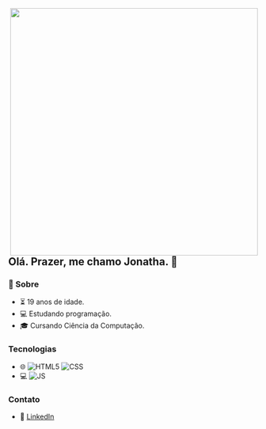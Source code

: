 <img src="https://user-images.githubusercontent.com/102263444/182995786-cd12bfc3-b1be-499c-ad76-968a499fb281.png" min-width="500px" max-width="500px" width="500px" align="right">

## Olá. Prazer, me chamo Jonatha. 👋

### 🧑  Sobre
- ⏳  19 anos de idade.
- 💻  Estudando programação.
- 🎓  Cursando Ciência da Computação.

### Tecnologias
- 🌐 ![HTML5](https://camo.githubusercontent.com/b1720e127ee280daab63f84b508b29abe2540b02f5f57675765ad07da1315241/68747470733a2f2f696d672e736869656c64732e696f2f62616467652f2d48544d4c352d3333333333333f7374796c653d666c6174266c6f676f3d48544d4c35)
![CSS](https://camo.githubusercontent.com/c38a05ab57aea563f73ae6b4aad7f556faa734d4077a7b52a2081b41ce27da40/68747470733a2f2f696d672e736869656c64732e696f2f62616467652f2d4353532d3333333333333f7374796c653d666c6174266c6f676f3d43535333266c6f676f436f6c6f723d313537324236)
- 💻 ![JS](https://camo.githubusercontent.com/848defb760c0adff4362c04283f254f633ea8eff177c1640b209429d0e3d7627/68747470733a2f2f696d672e736869656c64732e696f2f62616467652f2d4a6176615363726970742d3333333333333f7374796c653d666c6174266c6f676f3d6a617661736372697074)

### Contato
- 💼 [LinkedIn](https://www.linkedin.com/in/jonatha-targino-51a576235/)
